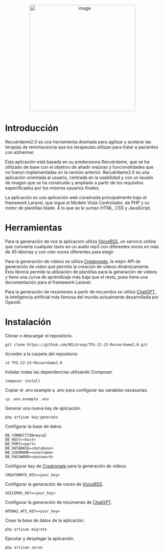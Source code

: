 
<p align="center">
    <img width="345" alt="image" src="https://github.com/NILGroup/TFG-22-23-Recuerdame2.0/assets/95294905/0d871ff8-6835-4784-83f4-22f28329ed05">
</p>


# Introducción
Recuérdame2.0 es una herramienta diseñada para agilizar y acelerar las terapias de reminiscencia que los terapeutas utilizan para tratar a pacientes con alzheimer.

Esta aplicación está basada en su predecesora Recuérdame, que se ha utilizado de base con el objetivo de añadir mejoras y funcionalidades que no fueron implementadas en la versión anterior. Recuérdame2.0 es una aplicación orientada al usuario, centrada en la usabilidad y con un lavado de imagen que se ha construido y ampliado a partir de los requisitos especificados por los mismos usuarios finales.

La aplicación es una aplicación web construida principalmente bajo el framework Laravel, que sigue el Modelo Vista Controlador, de PHP y su motor de plantillas blade. A lo que se le suman HTML, CSS y JavaScript.

# Herramientas

Para la generación de voz la aplicación utiliza [VoiceRSS](https://www.voicerss.org), un servicio online que convierte cualquier texto en un audio mp3 con
diferentes voces en más de 45 idiomas y con cien voces diferentes para elegir.

Para la generación de vídeos se utiliza [Creatomate](https://creatomate.com), la mejor API de generación de vídeo que permite la creación de vídeos dinámicamente.
Esta librería permite la utilización de plantillas para la generación de vídeos y tiene una curva de aprendizaje más baja que el resto, pues tiene una documentación para el framework Laravel.

Para la generación de resúmenes a partir de recuerdos se utiliza [ChatGPT](https://openai.com/blog/chatgpt), la inteligencia artificial más famosa del mundo actualmente desarrollada por OpenAI.

# Instalación
Clonar o descargar el repositorio.

    git clone https://github.com/NILGroup/TFG-22-23-Recuerdame2.0.git

Acceder a la carpeta del repositorio.

    cd TFG-22-23-Recuerdame2.0
    
Instalar todas las dependencias utilizando Composer.

    composer install
    
Copiar el .env.example a .env para configurar las variables necesarias.

    cp .env.example .env

Generar una nueva key de aplicación.

    php artisan key:generate
    
Configurar la base de datos.

    DB_CONNECTION=mysql
    DB_HOST=<host>
    DB_PORT=<port>
    DB_DATABASE=<database>
    DB_USERNAME=<username>
    DB_PASSWORD=<password>
   
Configurar key de [Creatomate](https://creatomate.com) para la generación de vídeos.

    CREATOMATE_KEY=<your_key>
    
Configurar la generación de voces de [VoiceRSS](https://www.voicerss.org).

    VOICERRS_KEY=<your_key>
    
Configurar la generación de resúmenes de [ChatGPT](https://openai.com/blog/chatgpt).

    OPENAI_API_KEY=<your_key>
    
Crear la base de datos de la aplicación.

    php artisan migrate
    
Ejecutar y desplegar la aplicación.

    php artisan serve
    
  
    
 
